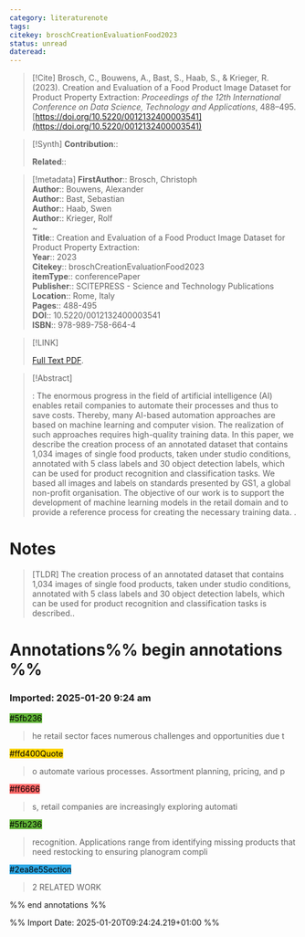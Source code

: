 ```yaml
---
category: literaturenote
tags: 
citekey: broschCreationEvaluationFood2023
status: unread
dateread:
---
```


> [!Cite]
> Brosch, C., Bouwens, A., Bast, S., Haab, S., & Krieger, R. (2023). Creation and Evaluation of a Food Product Image Dataset for Product Property Extraction: _Proceedings of the 12th International Conference on Data Science, Technology and Applications_, 488–495. [https://doi.org/10.5220/0012132400003541](https://doi.org/10.5220/0012132400003541)

>[!Synth]
>**Contribution**:: 
>
>**Related**:: 
>

>[!metadata]
> **FirstAuthor**:: Brosch, Christoph  
> **Author**:: Bouwens, Alexander  
> **Author**:: Bast, Sebastian  
> **Author**:: Haab, Swen  
> **Author**:: Krieger, Rolf  
~    
> **Title**:: Creation and Evaluation of a Food Product Image Dataset for Product Property Extraction:  
> **Year**:: 2023   
> **Citekey**:: broschCreationEvaluationFood2023  
> **itemType**:: conferencePaper  
> **Publisher**:: SCITEPRESS - Science and Technology Publications  
> **Location**:: Rome, Italy   
> **Pages**:: 488-495  
> **DOI**:: 10.5220/0012132400003541  
> **ISBN**:: 978-989-758-664-4    

> [!LINK] 
>
>  [Full Text PDF](file:///home/rahon/Zotero/storage/DR2NRUHY/Brosch%20et%20al.%20-%202023%20-%20Creation%20and%20Evaluation%20of%20a%20Food%20Product%20Image%20Da.pdf).

> [!Abstract]
>
> : The enormous progress in the field of artificial intelligence (AI) enables retail companies to automate their processes and thus to save costs. Thereby, many AI-based automation approaches are based on machine learning and computer vision. The realization of such approaches requires high-quality training data. In this paper, we describe the creation process of an annotated dataset that contains 1,034 images of single food products, taken under studio conditions, annotated with 5 class labels and 30 object detection labels, which can be used for product recognition and classification tasks. We based all images and labels on standards presented by GS1, a global non-profit organisation. The objective of our work is to support the development of machine learning models in the retail domain and to provide a reference process for creating the necessary training data.
>.
> 
# Notes
>
>[TLDR] The creation process of an annotated dataset that contains 1,034 images of single food products, taken under studio conditions, annotated with 5 class labels and 30 object detection labels, which can be used for product recognition and classification tasks is described..


# Annotations%% begin annotations %%



### Imported: 2025-01-20 9:24 am



<mark style="background-color: #5fb236">#5fb236</mark>
> he retail sector faces numerous challenges and opportunities due t

<mark style="background-color: #ffd400">#ffd400</mark><mark style="background-color: #ffd400">Quote</mark>
> o automate various processes. Assortment planning, pricing, and p

<mark style="background-color: #ff6666">#ff6666</mark>
> s, retail companies are increasingly exploring automati

<mark style="background-color: #5fb236">#5fb236</mark>
> recognition. Applications range from identifying missing products that need restocking to ensuring planogram compli

<mark style="background-color: #2ea8e5">#2ea8e5</mark><mark style="background-color: #2ea8e5">Section</mark>
> 2 RELATED WORK


%% end annotations %%

%% Import Date: 2025-01-20T09:24:24.219+01:00 %%
